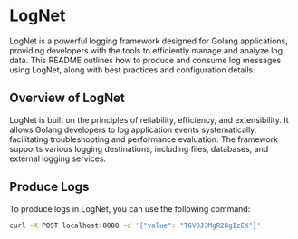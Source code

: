 # LogNet

LogNet is a powerful logging framework designed for Golang applications, providing developers with the tools to efficiently manage and analyze log data. This README outlines how to produce and consume log messages using LogNet, along with best practices and configuration details.

## Overview of LogNet

LogNet is built on the principles of reliability, efficiency, and extensibility. It allows Golang developers to log application events systematically, facilitating troubleshooting and performance evaluation. The framework supports various logging destinations, including files, databases, and external logging services.

## Produce Logs

To produce logs in LogNet, you can use the following command:
```bash
curl -X POST localhost:8080 -d '{"value": "TGV0J3MgR28gIzEK"}'
```

